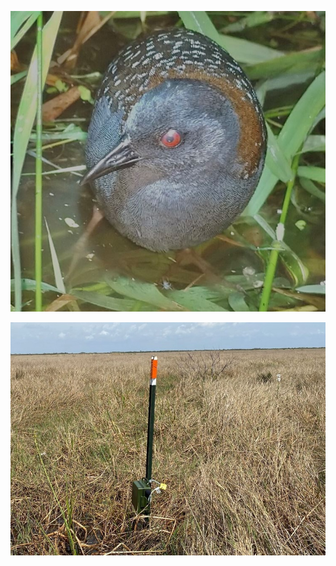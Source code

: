 ![Eastern Black Rail](https://github.com/TheCoffeeHours/Black-Rail-Audio-/blob/main/Black_Rail_Photo.JPG)

![Audio Recorder](https://github.com/TheCoffeeHours/Black-Rail-Audio-/blob/main/IMG_0207.jpg)
